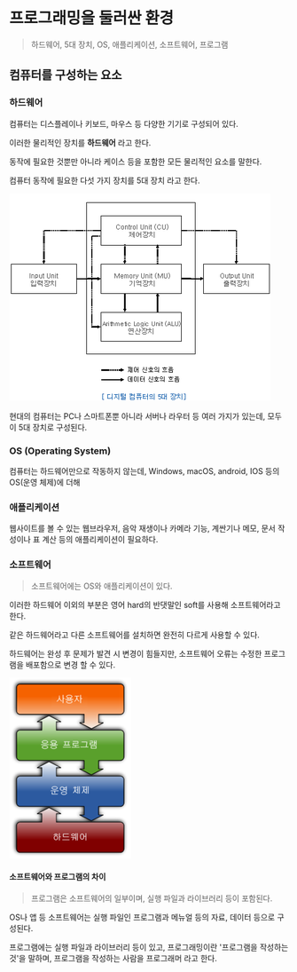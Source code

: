 # 프로그래밍을 둘러싼 환경

> 하드웨어, 5대 장치, OS, 애플리케이션, 소프트웨어, 프로그램



## 컴퓨터를 구성하는 요소



### 하드웨어

컴퓨터는 디스플레이나 키보드, 마우스 등 다양한 기기로 구성되어 있다.

이러한 물리적인 장치를 **하드웨어** 라고 한다.

동작에 필요한 것뿐만 아니라 케이스 등을 포함한 모든 물리적인 요소를 말한다.



컴퓨터 동작에 필요한 다섯 가지 장치를 5대 장치 라고 한다.

![Untitled Document](md-images/po_07.gif)



현대의 컴퓨터는 PC나 스마트폰뿐 아니라 서버나 라우터 등 여러 가지가 있는데, 모두 이 5대 장치로 구성된다.



### OS (Operating System)

컴퓨터는 하드웨어만으로 작동하지 않는데, Windows, macOS, android, IOS 등의 OS(운영 체제)에 더해 



### 애플리케이션 

웹사이트를 볼 수 있는 웹브라우저, 음악 재생이나 카메라 기능, 계싼기나 메모, 문서 작성이나 표 계산 등의 애플리케이션이 필요하다.



### 소프트웨어

> 소프트웨어에는 OS와 애플리케이션이 있다.

이러한 하드웨어 이외의 부분은 영어 hard의 반댓말인 soft를 사용해 소프트웨어라고 한다.

같은 하드웨어라고 다른 소프트웨어를 설치하면 완전히 다르게 사용할 수 있다.



하드웨어는 완성 후 문제가 발견 시 변경이 힘들지만, 소프트웨어 오류는 수정한 프로그램을 배포함으로 변경 할 수 있다.

![소프트웨어 - 위키백과, 우리 모두의 백과사전](md-images/220px-Operating_system_placement_kor.png)



#### 소프트웨어와 프로그램의 차이

> 프로그램은 소프트웨어의 일부이며, 실행 파일과 라이브러리 등이 포함된다.



OS나 앱 등 소프트웨어는 실행 파일인 프로그램과 메뉴얼 등의 자료, 데이터 등으로 구성된다.

프로그램에는 실행 파일과 라이브러리 등이 있고, 프로그래밍이란 '프로그램을 작성하는 것'을 말하며, 프로그램을 작성하는 사람을 프로그래머 라고 한다.



